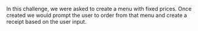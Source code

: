 In this challenge, we were asked to create a menu with fixed prices. Once created we would prompt the user to order from that menu and create a receipt based on the user input. 
